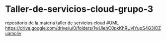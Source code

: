 # Taller-de-servicios-cloud-grupo-3
repositorio de la materia taller de servicios cloud
#UML
https://drive.google.com/drive/u/0/folders/1wUlehC0pkKhRUvIYupS4G3lOZuamoIiv
